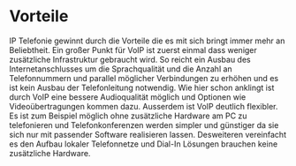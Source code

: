 Vorteile
========
IP Telefonie gewinnt durch die Vorteile die es mit sich bringt immer mehr an Beliebtheit. Ein großer Punkt für VoIP ist zuerst einmal dass weniger zusätzliche Infrastruktur gebraucht wird. So reicht ein Ausbau des Internetanschlusses um die Sprachqualität und die Anzahl an Telefonnummern und parallel möglicher Verbindungen zu erhöhen und es ist kein Ausbau der Telefonleitung notwendig. Wie hier schon anklingt ist durch VoIP eine bessere Audioqualität möglich und Optionen wie Videoübertragungen kommen dazu. Ausserdem ist VoIP deutlich flexibler. Es ist zum Beispiel möglich ohne zusätzliche Hardware am PC zu telefonieren und Telefonkonferenzen werden simpler und günstiger da sie sich nur mit passender Software realisieren lassen. Desweiteren vereinfacht es den Aufbau lokaler Telefonnetze und Dial-In Lösungen brauchen keine zusätzliche Hardware.
